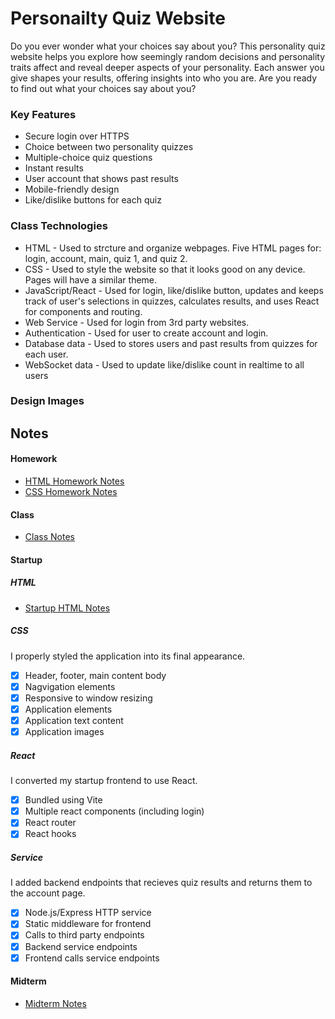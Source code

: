 # Personailty Quiz Website
Do you ever wonder what your choices say about you? This personality quiz website helps you explore how seemingly random decisions and personality traits affect and reveal deeper aspects of your personality. Each answer you give shapes your results, offering insights into who you are. Are you ready to find out what your choices say about you?
### Key Features
* Secure login over HTTPS
* Choice between two personality quizzes
* Multiple-choice quiz questions
* Instant results
* User account that shows past results
* Mobile-friendly design
* Like/dislike buttons for each quiz
### Class Technologies
* HTML - Used to strcture and organize webpages. Five HTML pages for: login, account, main, quiz 1, and quiz 2.
* CSS - Used to style the website so that it looks good on any device. Pages will have a similar theme.
* JavaScript/React - Used for login, like/dislike button, updates and keeps track of user's selections in quizzes, calculates results, and uses React for components and routing.
* Web Service - Used for login from 3rd party websites.
* Authentication - Used for user to create account and login.
* Database data - Used to stores users and past results from quizzes for each user.
* WebSocket data - Used to update like/dislike count in realtime to all users
### Design Images

## Notes
#### Homework
* [HTML Homework Notes](HTML_Homework_Notes.md)
* [CSS Homework Notes](CSS_Homework_Notes.md)
#### Class
* [Class Notes](Class_Notes.md)
#### Startup
##### HTML
* [Startup HTML Notes](Startup_HTML_Notes.md)
##### CSS
I properly styled the application into its final appearance.
- [x] Header, footer, main content body
- [x] Nagvigation elements
- [x] Responsive to window resizing
- [x] Application elements
- [x] Application text content
- [x] Application images
##### React
I converted my startup frontend to use React.
- [x] Bundled using Vite
- [x] Multiple react components (including login)
- [x] React router
- [x] React hooks
##### Service
I added backend endpoints that recieves quiz results and returns them to the account page.
- [x] Node.js/Express HTTP service
- [x] Static middleware for frontend
- [x] Calls to third party endpoints
- [x] Backend service endpoints
- [x] Frontend calls service endpoints
#### Midterm
* [Midterm Notes](Midterm_Notes.md)
